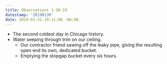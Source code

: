 ```yaml
---
title: Observations 1-30-19
datestamp: '20190130'
date: 2019-01-31 19:11:00 -06:00
---
```


- The second coldest day in Chicago history.
- Water seeping through trim on our ceiling.
	- Our contractor friend sawing off the leaky pipe, giving the resulting open end its own, dedicated bucket.
	- Emptying the stopgap bucket every six hours.
